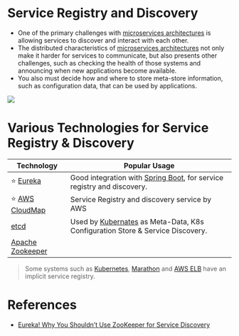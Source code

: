 # Service Registry and Discovery
- One of the primary challenges with [microservices architectures](../Readme.md) is allowing services to discover and interact with each other. 
- The distributed characteristics of [microservices architectures](../Readme.md) not only make it harder for services to communicate, but also presents other challenges, such as checking the health of those systems and announcing when new applications become available. 
- You also must decide how and where to store meta-store information, such as configuration data, that can be used by applications.

![](https://microservices.io/i/servicediscovery/client-side-discovery.jpg)

# Various Technologies for Service Registry & Discovery

| Technology                                                                                                       | Popular Usage                                                                                                                                                                      |
|------------------------------------------------------------------------------------------------------------------|------------------------------------------------------------------------------------------------------------------------------------------------------------------------------------|
| :star: [Eureka](Eureka.md)                                                                                       | Good integration with [Spring Boot](https://github.com/Anshul619/Programming-Languages/tree/main/1_Java/SpringBootAndMicroServices/README.md), for service registry and discovery. |                                                                                                                       |
| :star: [AWS CloudMap](../../2_AWS/16_NetworkingAndContentDelivery/2_ApplicationNetworking/AWSCloudMap.md) | Service Registry and discovery service by AWS                                                                                                                                      |
| [etcd](../../10_ClusterCoordination/etcd.md)                                                             | Used by [Kubernates](../../9_Container&Orchestration/Kubernates/Readme.md) as Meta-Data, K8s Configuration Store & Service Discovery.                                       |
| [Apache Zookeeper](../../10_ClusterCoordination/ApacheZookeeper.md)                                      |                                                                                                                                                                                    |

> Some systems such as [Kubernetes](../../9_Container&Orchestration/Kubernates/Readme.md), [Marathon](../../9_Container&Orchestration/ApacheMarathon&Mesos.md) and [AWS ELB](../../2_AWS/16_NetworkingAndContentDelivery/2_ApplicationNetworking/ElasticLoadBalancer/Readme.md) have an implicit service registry.

# References
- [Eureka! Why You Shouldn’t Use ZooKeeper for Service Discovery](https://medium.com/knerd/eureka-why-you-shouldnt-use-zookeeper-for-service-discovery-4932c5c7e764)